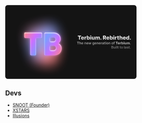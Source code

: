 <img src="landing.png" style="border-radius: 8px;" width="420px">

## Devs
- [SNOOT (Founder)](https://github.com/NovaAppsInc)
- [XSTARS](https://github.com/Notplayingallday383)
- [Illusions](https://github.com/illusionTBA)
